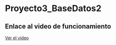 # Proyecto3_BaseDatos2

## Enlace al video de funcionamiento

[Ver el video](https://drive.google.com/file/d/1bUHhd3TGctItxsMZ1_YZvpVoytNu0ez3/view?usp=sharing)
